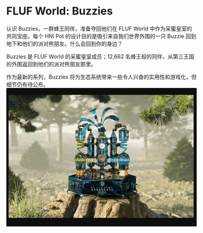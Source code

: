 # FLUF World: Buzzies

认识 Buzzies，一群蜂王同伴，准备夺回他们在 FLUF World 中作为采蜜皇室的共同宝座。每个 HNI Pot 的设计目的是吸引来自我们世界外围的一只 Buzzie 回到地下和他们的派对熊朋友。什么会回到你的身边？

Buzzies 是 FLUF World 的采蜜皇室成员；12,662 名蜂王般的同伴，从第三王国的外围返回到他们的派对熊朋友那里。

作为最新的系列，Buzzies 将为生态系统带来一些令人兴奋的实用性和游戏化，但细节仍有待公布。![nft](01.png)
